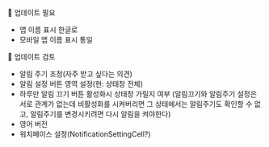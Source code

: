 🔧 업데이트 필요

- 앱 이름 표시 한글로
- 모바일 앱 이름 표시 통일


🚦 업데이트 검토

- 알림 주기 조정(자주 받고 싶다는 의견)
- 알림 설정 버튼 영역 설정(현: 상태창 전체)
- 하루만 알림 끄기 버튼 활성화시 상태창 가릴지 여부
(알림끄기와 알림주기 설정은 서로 관계가 없는데 비활성화를 시켜버리면 그 상태에서는 알림주기도 확인할 수 없고, 알림주기를 변경시키려면 다시 알림을 켜야한다)
- 영어 버전
- 워치페이스 설정(NotificationSettingCell?)
